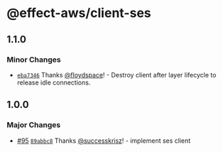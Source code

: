 # @effect-aws/client-ses

## 1.1.0

### Minor Changes

- [`eba7346`](https://github.com/floydspace/effect-aws/commit/eba7346d497ef011e90726f56b6a8cb919879042) Thanks [@floydspace](https://github.com/floydspace)! - Destroy client after layer lifecycle to release idle connections.

## 1.0.0

### Major Changes

- [#95](https://github.com/floydspace/effect-aws/pull/95) [`89abbc8`](https://github.com/floydspace/effect-aws/commit/89abbc88feac19299345d67bcdf6098c9ee75979) Thanks [@successkrisz](https://github.com/successkrisz)! - implement ses client
